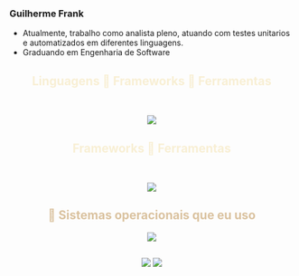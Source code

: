 ### Guilherme Frank 

- Atualmente, trabalho como analista pleno, atuando com testes unitarios e automatizados em diferentes linguagens.
- Graduando em Engenharia de Software

<h2 align="center" style="color: #f8efd4;"> Linguagens 🔗 Frameworks 🔗 Ferramentas </h2>

<div style="display: inline_block" align="center"><br>
  <p align="center">
    <a href="https://skillicons.dev">
      <img src="https://skillicons.dev/icons?i=java,js,html,css,cypress,idea,vscode,git,github,bitbucket&perline=14" />
    </a>
  </p>
</div>

##

<h2 align="center" style="color: #f8efd4;"> Frameworks 🔗 Ferramentas </h2>

<div style="display: inline_block" align="center"><br>
  <p align="center">
    <a href="https://skillicons.dev">
      <img src="https://skillicons.dev/icons?i=,junit,cypress,idea,vscode,git,github,bitbucket&perline=14" />
    </a>
  </p>
</div>

##

<h2 align="center" style="color: #DAC29F;"> 🔗 Sistemas operacionais que eu uso </h2>
<p align="center">
    <a href="https://skillicons.dev">
      <img src="https://skillicons.dev/icons?i=apple,windows&perline=14"/>
    </a>
  </p>


##

<div align="center"> 
    <a href="https://www.instagram.com/guiifrank_/" target="_blank"><img src="https://img.shields.io/badge/-Instagram-%23E4405F?style=for-the-badge&logo=instagram&logoColor=white" target="_blank"></a>
   <a href="https://www.linkedin.com/in/guilherme-frank-926049286/" target="_blank"><img src="https://img.shields.io/badge/-LinkedIn-%230077B5?style=for-the-badge&logo=linkedin&logoColor=white" target="_blank"></a> 
</div>

